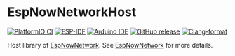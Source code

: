 # EspNowNetworkHost
[![PlatformIO CI](https://github.com/Johboh/EspNowNetworkHost/actions/workflows/platformio.yaml/badge.svg)](https://registry.platformio.org/libraries/johboh/EspNowNetworkHost)
[![ESP-IDF](https://github.com/Johboh/EspNowNetworkHost/actions/workflows/espidf.yaml/badge.svg)](https://github.com/Johboh/EspNowNetworkHost/actions/workflows/espidf.yaml)
[![Arduino IDE](https://github.com/Johboh/EspNowNetworkHost/actions/workflows/arduino_cli.yaml/badge.svg)](https://github.com/Johboh/EspNowNetworkHost/actions/workflows/arduino_cli.yaml)
[![GitHub release](https://img.shields.io/github/release/Johboh/EspNowNetworkHost.svg)](https://github.com/Johboh/EspNowNetworkHost/releases)
[![Clang-format](https://github.com/Johboh/EspNowNetworkHost/actions/workflows/clang-format.yaml/badge.svg)](https://github.com/Johboh/EspNowNetworkHost)

Host library of [EspNowNetwork](https://github.com/Johboh/EspNowNetwork). See [EspNowNetwork](https://github.com/Johboh/EspNowNetwork) for more details.
